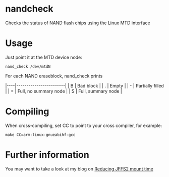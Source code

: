 # nandcheck
Checks the status of NAND flash chips using the Linux MTD interface

# Usage
Just point it at the MTD device node:
```
nand_check /dev/mtdN
```

For each NAND eraseblock, nand_check prints

|----|------------------------|
| B  | Bad block              |
| .  | Empty                  |
| -  | Partially filled       |
| =  | Full, no summary node  |
| S  | Full, summary node     |
 
# Compiling
When cross-compiling, set CC to point to your cross compiler, for example:
```
make CC=arm-linux-gnueabihf-gcc
```

# Further information
You may want to take a look at my blog on [Reducing JFFS2 mount time]( http://www.2net.co.uk/tutorial/jffs2-summary)
